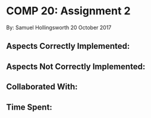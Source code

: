 COMP 20: Assignment 2
=====================
By: Samuel Hollingsworth
20 October 2017

Aspects Correctly Implemented:
------------------------------


Aspects Not Correctly Implemented:
----------------------------------


Collaborated With:
------------------


Time Spent:
-----------
